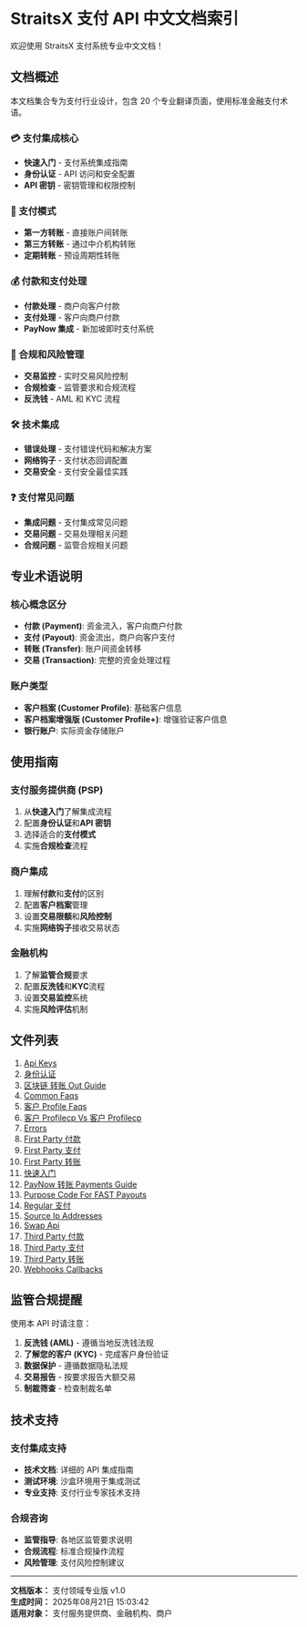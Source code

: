 # StraitsX 支付 API 中文文档索引

欢迎使用 StraitsX 支付系统专业中文文档！

## 文档概述

本文档集合专为支付行业设计，包含 20 个专业翻译页面，使用标准金融支付术语。

### 💳 支付集成核心
- **快速入门** - 支付系统集成指南
- **身份认证** - API 访问和安全配置
- **API 密钥** - 密钥管理和权限控制

### 🏦 支付模式
- **第一方转账** - 直接账户间转账
- **第三方转账** - 通过中介机构转账
- **定期转账** - 预设周期性转账

### 💰 付款和支付处理
- **付款处理** - 商户向客户付款
- **支付处理** - 客户向商户付款  
- **PayNow 集成** - 新加坡即时支付系统

### 🔐 合规和风险管理
- **交易监控** - 实时交易风险控制
- **合规检查** - 监管要求和合规流程
- **反洗钱** - AML 和 KYC 流程

### 🛠️ 技术集成
- **错误处理** - 支付错误代码和解决方案
- **网络钩子** - 支付状态回调配置
- **交易安全** - 支付安全最佳实践

### ❓ 支付常见问题
- **集成问题** - 支付集成常见问题
- **交易问题** - 交易处理相关问题
- **合规问题** - 监管合规相关问题

## 专业术语说明

### 核心概念区分
- **付款 (Payment)**: 资金流入，客户向商户付款
- **支付 (Payout)**: 资金流出，商户向客户支付
- **转账 (Transfer)**: 账户间资金转移
- **交易 (Transaction)**: 完整的资金处理过程

### 账户类型
- **客户档案 (Customer Profile)**: 基础客户信息
- **客户档案增强版 (Customer Profile+)**: 增强验证客户信息
- **银行账户**: 实际资金存储账户

## 使用指南

### 支付服务提供商 (PSP)
1. 从**快速入门**了解集成流程
2. 配置**身份认证**和**API 密钥**
3. 选择适合的**支付模式**
4. 实施**合规检查**流程

### 商户集成
1. 理解**付款**和**支付**的区别
2. 配置**客户档案**管理
3. 设置**交易限额**和**风险控制**
4. 实施**网络钩子**接收交易状态

### 金融机构
1. 了解**监管合规**要求
2. 配置**反洗钱**和**KYC**流程
3. 设置**交易监控**系统
4. 实施**风险评估**机制

## 文件列表

1. [Api Keys](payment_docs_api-keys.md)
2. [身份认证](payment_docs_authentication.md)
3. [区块链 转账 Out Guide](payment_docs_blockchain-transfer-out-guide.md)
4. [Common Faqs](payment_docs_common-faqs.md)
5. [客户 Profile Faqs](payment_docs_customer-profile-faqs.md)
6. [客户 Profilecp Vs 客户 Profilecp](payment_docs_customer-profilecp-vs-customer-profilecp.md)
7. [Errors](payment_docs_errors.md)
8. [First Party 付款](payment_docs_first-party-payment.md)
9. [First Party 支付](payment_docs_first-party-payout.md)
10. [First Party 转账](payment_docs_first-party-transfer.md)
11. [快速入门](payment_docs_getting-started.md)
12. [PayNow 转账 Payments Guide](payment_docs_paynow-transfer-payments-guide.md)
13. [Purpose Code For FAST Payouts](payment_docs_purpose-code-for-fast-payouts.md)
14. [Regular 支付](payment_docs_regular-payout.md)
15. [Source Ip Addresses](payment_docs_source-ip-addresses.md)
16. [Swap Api](payment_docs_swap-api.md)
17. [Third Party 付款](payment_docs_third-party-payment.md)
18. [Third Party 支付](payment_docs_third-party-payout.md)
19. [Third Party 转账](payment_docs_third-party-transfer.md)
20. [Webhooks Callbacks](payment_docs_webhooks-callbacks.md)


## 监管合规提醒

使用本 API 时请注意：

1. **反洗钱 (AML)** - 遵循当地反洗钱法规
2. **了解您的客户 (KYC)** - 完成客户身份验证
3. **数据保护** - 遵循数据隐私法规
4. **交易报告** - 按要求报告大额交易
5. **制裁筛查** - 检查制裁名单

## 技术支持

### 支付集成支持
- **技术文档**: 详细的 API 集成指南
- **测试环境**: 沙盒环境用于集成测试
- **专业支持**: 支付行业专家技术支持

### 合规咨询
- **监管指导**: 各地区监管要求说明
- **合规流程**: 标准合规操作流程
- **风险管理**: 支付风险控制建议

---

**文档版本：** 支付领域专业版 v1.0  
**生成时间：** 2025年08月21日 15:03:42  
**适用对象：** 支付服务提供商、金融机构、商户

